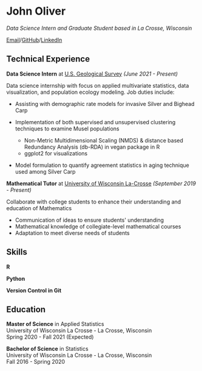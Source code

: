 # John Oliver

_Data Science Intern and Graduate Student based in La Crosse, Wisconsin_

[Email](mailto:oliver.john@uwlax.edu)/[GitHub](https://github.com/oliverjohnw)/[LinkedIn](https://www.linkedin.com/in/john-oliver-76508519a/)

## Technical Experience

**Data Science Intern** at [U.S. Geological Survey](https://www.usgs.gov/) _(June 2021 - Present)_ <br>

Data science internship with focus on applied multivariate statistics, data visualization, and population ecology modeling. Job duties include:
 -  Assisting with demographic rate models for invasive Silver and Bighead Carp


 -  Implementation of both supervised and unsupervised clustering techniques to examine Musel populations
     - Non-Metric Multidimensional Scaling (NMDS) & distance based Redundancy Analysis (db-RDA) in vegan package in R
     - ggplot2 for visualizations

 -  Model formulation to quantify agreement statistics in aging technique used among Silver Carp
 
**Mathematical Tutor** at [University of Wisconsin La-Crosse](https:https://www.uwlax.edu/) _(September 2019 - Present)_<br>

Collaborate with college students to enhance their understanding and education of Mathematics
 - Communication of ideas to ensure students' understanding
 - Mathematical knowledge of collegiate-level mathematical courses
 - Adaptation to meet diverse needs of students

## Skills

**R** 

**Python**

**Version Control in Git**


## Education

**Master of Science**  in Applied Statistics <br>
University of Wisconsin La Crosse - La Crosse, Wisconsin <br>
Spring 2020 - Fall 2021 (Expected)

**Bachelor of Science**  in Statistics <br>
University of Wisconsin La Crosse  - La Crosse, Wisconsin <br>
Fall 2016 - Spring 2020 
